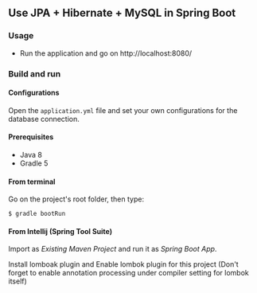 ## Use JPA + Hibernate + MySQL in Spring Boot

### Usage

- Run the application and go on http://localhost:8080/


### Build and run

#### Configurations

Open the `application.yml` file and set your own configurations for the
database connection.

#### Prerequisites

- Java 8
- Gradle 5

#### From terminal

Go on the project's root folder, then type:

    $ gradle bootRun

#### From Intellij (Spring Tool Suite)

Import as *Existing Maven Project* and run it as *Spring Boot App*.


Install lomboak plugin and Enable lombok plugin for this project (Don't forget to enable annotation processing under compiler setting for lombok itself)